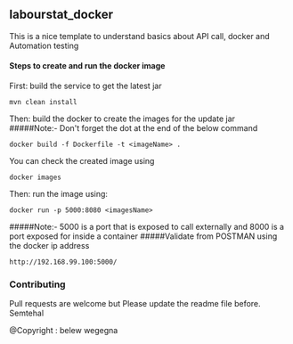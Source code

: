 ## labourstat_docker

This is a nice template to understand basics about API call, docker and Automation testing

#### Steps to create and run the docker image
First: build the service to get the latest jar 
```
mvn clean install
```
Then: build the docker to create the images for the update jar	
#####Note:- Don't  forget the dot at the end of the below command
```
docker build -f Dockerfile -t <imageName> . 
```
You can check the created image using
```
docker images
```
Then: run the image using:
```
docker run -p 5000:8080 <imagesName>
```
#####Note:- 5000 is a port that is exposed to call externally and 8000 is a port exposed for inside a container
#####Validate from POSTMAN using the docker ip address
```
http://192.168.99.100:5000/
```

### Contributing
Pull requests are welcome but Please update the readme file before. 
Semtehal

@Copyright : belew wegegna
